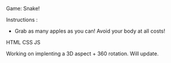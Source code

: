 Game: Snake! 

Instructions : 
- Grab as many apples as you can! Avoid your body at all costs!

HTML CSS JS 


Working on implenting a 3D aspect + 360 rotation. Will update.  

